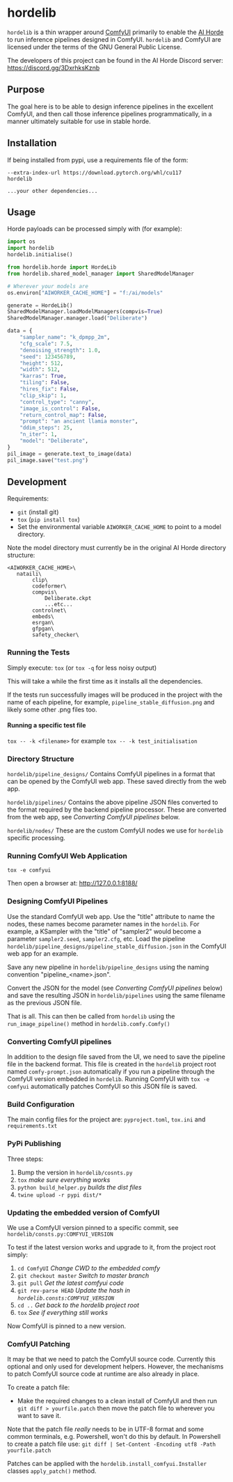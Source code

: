 # hordelib

`hordelib` is a thin wrapper around [ComfyUI](https://github.com/comfyanonymous/ComfyUI) primarily to enable the [AI Horde](https://aihorde.net/) to run inference pipelines designed in ComfyUI. `hordelib` and ComfyUI are licensed under the terms of the GNU General Public License.

The developers of this project can be found in the AI Horde Discord server: https://discord.gg/3DxrhksKznb

## Purpose

The goal here is to be able to design inference pipelines in the excellent ComfyUI, and then call those inference pipelines programmatically, in a manner ultimately suitable for use in stable horde.

## Installation

If being installed from pypi, use a requirements file of the form:
```
--extra-index-url https://download.pytorch.org/whl/cu117
hordelib

...your other dependencies...
```

## Usage

Horde payloads can be processed simply with (for example):

```python
import os
import hordelib
hordelib.initialise()

from hordelib.horde import HordeLib
from hordelib.shared_model_manager import SharedModelManager

# Wherever your models are
os.environ["AIWORKER_CACHE_HOME"] = "f:/ai/models"

generate = HordeLib()
SharedModelManager.loadModelManagers(compvis=True)
SharedModelManager.manager.load("Deliberate")

data = {
    "sampler_name": "k_dpmpp_2m",
    "cfg_scale": 7.5,
    "denoising_strength": 1.0,
    "seed": 123456789,
    "height": 512,
    "width": 512,
    "karras": True,
    "tiling": False,
    "hires_fix": False,
    "clip_skip": 1,
    "control_type": "canny",
    "image_is_control": False,
    "return_control_map": False,
    "prompt": "an ancient llamia monster",
    "ddim_steps": 25,
    "n_iter": 1,
    "model": "Deliberate",
}
pil_image = generate.text_to_image(data)
pil_image.save("test.png")
```

## Development

Requirements:
- `git` (install git)
- `tox` (`pip install tox`)
- Set the environmental variable `AIWORKER_CACHE_HOME` to point to a model directory.

Note the model directory must currently be in the original AI Horde directory structure:
```
<AIWORKER_CACHE_HOME>\
   nataili\
        clip\
        codeformer\
        compvis\
            Deliberate.ckpt
            ...etc...
        controlnet\
        embeds\
        esrgan\
        gfpgan\
        safety_checker\
```

### Running the Tests

Simply execute: `tox` (or `tox -q` for less noisy output)

This will take a while the first time as it installs all the dependencies.

If the tests run successfully images will be produced in the project with the name of each pipeline, for example, `pipeline_stable_diffusion.png` and likely some other .png files too.

#### Running a specific test file

`tox -- -k <filename>` for example `tox -- -k test_initialisation`

### Directory Structure

`hordelib/pipeline_designs/`
Contains ComfyUI pipelines in a format that can be opened by the ComfyUI web app. These saved directly from the web app.

`hordelib/pipelines/`
Contains the above pipeline JSON files converted to the format required by the backend pipeline processor. These are converted from the web app, see _Converting ComfyUI pipelines_ below.

`hordelib/nodes/` These are the custom ComfyUI nodes we use for `hordelib` specific processing.

### Running ComfyUI Web Application

`tox -e comfyui`

Then open a browser at: http://127.0.0.1:8188/

### Designing ComfyUI Pipelines

Use the standard ComfyUI web app. Use the "title" attribute to name the nodes, these names become parameter names in the `hordelib`. For example, a KSampler with the "title" of "sampler2" would become a parameter `sampler2.seed`, `sampler2.cfg`, etc. Load the pipeline `hordelib/pipeline_designs/pipeline_stable_diffusion.json` in the ComfyUI web app for an example.

Save any new pipeline in `hordelib/pipeline_designs` using the naming convention "pipeline_\<name\>.json".

Convert the JSON for the model (see _Converting ComfyUI pipelines_ below) and save the resulting JSON in `hordelib/pipelines` using the same filename as the previous JSON file.

That is all. This can then be called from `hordelib` using the `run_image_pipeline()` method in `hordelib.comfy.Comfy()`

### Converting ComfyUI pipelines

In addition to the design file saved from the UI, we need to save the pipeline file in the backend format. This file is created in the `hordelib` project root named `comfy-prompt.json` automatically if you run a pipeline through the ComfyUI version embedded in `hordelib`. Running ComfyUI with `tox -e comfyui` automatically patches ComfyUI so this JSON file is saved.

### Build Configuration

The main config files for the project are: `pyproject.toml`, `tox.ini` and `requirements.txt`

### PyPi Publishing

Three steps:
1. Bump the version in `hordelib/cosnts.py`
1. `tox` _make sure everything works_
1. `python build_helper.py` _builds the dist files_
1. `twine upload -r pypi dist/*`

### Updating the embedded version of ComfyUI

We use a ComfyUI version pinned to a specific commit, see `hordelib/consts.py:COMFYUI_VERSION`

To test if the latest version works and upgrade to it, from the project root simply:

1. `cd ComfyUI` _Change CWD to the embedded comfy_
1. `git checkout master` _Switch to master branch_
1. `git pull` _Get the latest comfyui code_
1. `git rev-parse HEAD` _Update the hash in `hordelib.consts:COMFYUI_VERSION`_
1. `cd ..` _Get back to the hordelib project root_
1. `tox` _See if everything still works_

Now ComfyUI is pinned to a new version.

### ComfyUI Patching

It may be that we need to patch the ComfyUI source code. Currently this optional and only used for development helpers. However, the mechanisms to patch ComfyUI source code at runtime are also already in place.

To create a patch file:
- Make the required changes to a clean install of ComfyUI and then run `git diff > yourfile.patch` then move the patch file to wherever you want to save it.

Note that the patch file _really_ needs to be in UTF-8 format and some common terminals, e.g. Powershell, won't do this by default. In Powershell to create a patch file use: `git diff | Set-Content -Encoding utf8 -Path yourfile.patch`

Patches can be applied with the `hordelib.install_comfyui.Installer` classes `apply_patch()` method.
